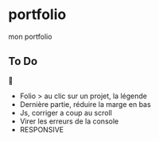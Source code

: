 # portfolio
mon portfolio

## To Do
:art:
- Folio > au clic sur un projet, la légende
- Dernière partie, réduire la marge en bas
- Js, corriger a coup au scroll
- Virer les erreurs de la console
- RESPONSIVE
